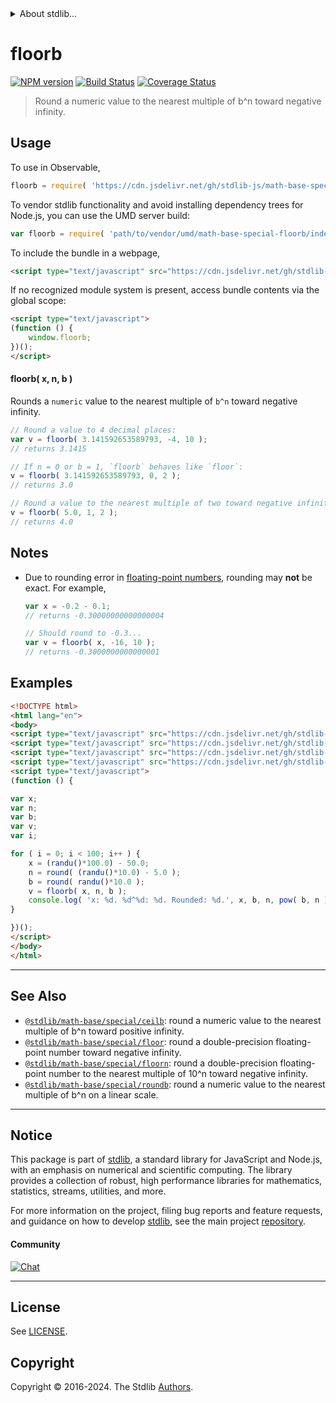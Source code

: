 <!--

@license Apache-2.0

Copyright (c) 2018 The Stdlib Authors.

Licensed under the Apache License, Version 2.0 (the "License");
you may not use this file except in compliance with the License.
You may obtain a copy of the License at

   http://www.apache.org/licenses/LICENSE-2.0

Unless required by applicable law or agreed to in writing, software
distributed under the License is distributed on an "AS IS" BASIS,
WITHOUT WARRANTIES OR CONDITIONS OF ANY KIND, either express or implied.
See the License for the specific language governing permissions and
limitations under the License.

-->


<details>
  <summary>
    About stdlib...
  </summary>
  <p>We believe in a future in which the web is a preferred environment for numerical computation. To help realize this future, we've built stdlib. stdlib is a standard library, with an emphasis on numerical and scientific computation, written in JavaScript (and C) for execution in browsers and in Node.js.</p>
  <p>The library is fully decomposable, being architected in such a way that you can swap out and mix and match APIs and functionality to cater to your exact preferences and use cases.</p>
  <p>When you use stdlib, you can be absolutely certain that you are using the most thorough, rigorous, well-written, studied, documented, tested, measured, and high-quality code out there.</p>
  <p>To join us in bringing numerical computing to the web, get started by checking us out on <a href="https://github.com/stdlib-js/stdlib">GitHub</a>, and please consider <a href="https://opencollective.com/stdlib">financially supporting stdlib</a>. We greatly appreciate your continued support!</p>
</details>

# floorb

[![NPM version][npm-image]][npm-url] [![Build Status][test-image]][test-url] [![Coverage Status][coverage-image]][coverage-url] <!-- [![dependencies][dependencies-image]][dependencies-url] -->

> Round a numeric value to the nearest multiple of b^n toward negative infinity.



<section class="usage">

## Usage

To use in Observable,

```javascript
floorb = require( 'https://cdn.jsdelivr.net/gh/stdlib-js/math-base-special-floorb@v0.2.1-umd/browser.js' )
```

To vendor stdlib functionality and avoid installing dependency trees for Node.js, you can use the UMD server build:

```javascript
var floorb = require( 'path/to/vendor/umd/math-base-special-floorb/index.js' )
```

To include the bundle in a webpage,

```html
<script type="text/javascript" src="https://cdn.jsdelivr.net/gh/stdlib-js/math-base-special-floorb@v0.2.1-umd/browser.js"></script>
```

If no recognized module system is present, access bundle contents via the global scope:

```html
<script type="text/javascript">
(function () {
    window.floorb;
})();
</script>
```

#### floorb( x, n, b )

Rounds a `numeric` value to the nearest multiple of `b^n` toward negative infinity.

```javascript
// Round a value to 4 decimal places:
var v = floorb( 3.141592653589793, -4, 10 );
// returns 3.1415

// If n = 0 or b = 1, `floorb` behaves like `floor`:
v = floorb( 3.141592653589793, 0, 2 );
// returns 3.0

// Round a value to the nearest multiple of two toward negative infinity:
v = floorb( 5.0, 1, 2 );
// returns 4.0
```

</section>

<!-- /.usage -->

<section class="notes">

## Notes

-   Due to rounding error in [floating-point numbers][ieee754], rounding may **not** be exact. For example,

    ```javascript
    var x = -0.2 - 0.1;
    // returns -0.30000000000000004

    // Should round to -0.3...
    var v = floorb( x, -16, 10 );
    // returns -0.3000000000000001
    ```

</section>

<!-- /.notes -->

<section class="examples">

## Examples

<!-- eslint no-undef: "error" -->

```html
<!DOCTYPE html>
<html lang="en">
<body>
<script type="text/javascript" src="https://cdn.jsdelivr.net/gh/stdlib-js/random-base-randu@umd/browser.js"></script>
<script type="text/javascript" src="https://cdn.jsdelivr.net/gh/stdlib-js/math-base-special-round@umd/browser.js"></script>
<script type="text/javascript" src="https://cdn.jsdelivr.net/gh/stdlib-js/math-base-special-pow@umd/browser.js"></script>
<script type="text/javascript" src="https://cdn.jsdelivr.net/gh/stdlib-js/math-base-special-floorb@v0.2.1-umd/browser.js"></script>
<script type="text/javascript">
(function () {

var x;
var n;
var b;
var v;
var i;

for ( i = 0; i < 100; i++ ) {
    x = (randu()*100.0) - 50.0;
    n = round( (randu()*10.0) - 5.0 );
    b = round( randu()*10.0 );
    v = floorb( x, n, b );
    console.log( 'x: %d. %d^%d: %d. Rounded: %d.', x, b, n, pow( b, n ), v );
}

})();
</script>
</body>
</html>
```

</section>

<!-- /.examples -->

<!-- Section for related `stdlib` packages. Do not manually edit this section, as it is automatically populated. -->

<section class="related">

* * *

## See Also

-   <span class="package-name">[`@stdlib/math-base/special/ceilb`][@stdlib/math/base/special/ceilb]</span><span class="delimiter">: </span><span class="description">round a numeric value to the nearest multiple of b^n toward positive infinity.</span>
-   <span class="package-name">[`@stdlib/math-base/special/floor`][@stdlib/math/base/special/floor]</span><span class="delimiter">: </span><span class="description">round a double-precision floating-point number toward negative infinity.</span>
-   <span class="package-name">[`@stdlib/math-base/special/floorn`][@stdlib/math/base/special/floorn]</span><span class="delimiter">: </span><span class="description">round a double-precision floating-point number to the nearest multiple of 10^n toward negative infinity.</span>
-   <span class="package-name">[`@stdlib/math-base/special/roundb`][@stdlib/math/base/special/roundb]</span><span class="delimiter">: </span><span class="description">round a numeric value to the nearest multiple of b^n on a linear scale.</span>

</section>

<!-- /.related -->

<!-- Section for all links. Make sure to keep an empty line after the `section` element and another before the `/section` close. -->


<section class="main-repo" >

* * *

## Notice

This package is part of [stdlib][stdlib], a standard library for JavaScript and Node.js, with an emphasis on numerical and scientific computing. The library provides a collection of robust, high performance libraries for mathematics, statistics, streams, utilities, and more.

For more information on the project, filing bug reports and feature requests, and guidance on how to develop [stdlib][stdlib], see the main project [repository][stdlib].

#### Community

[![Chat][chat-image]][chat-url]

---

## License

See [LICENSE][stdlib-license].


## Copyright

Copyright &copy; 2016-2024. The Stdlib [Authors][stdlib-authors].

</section>

<!-- /.stdlib -->

<!-- Section for all links. Make sure to keep an empty line after the `section` element and another before the `/section` close. -->

<section class="links">

[npm-image]: http://img.shields.io/npm/v/@stdlib/math-base-special-floorb.svg
[npm-url]: https://npmjs.org/package/@stdlib/math-base-special-floorb

[test-image]: https://github.com/stdlib-js/math-base-special-floorb/actions/workflows/test.yml/badge.svg?branch=v0.2.1
[test-url]: https://github.com/stdlib-js/math-base-special-floorb/actions/workflows/test.yml?query=branch:v0.2.1

[coverage-image]: https://img.shields.io/codecov/c/github/stdlib-js/math-base-special-floorb/main.svg
[coverage-url]: https://codecov.io/github/stdlib-js/math-base-special-floorb?branch=main

<!--

[dependencies-image]: https://img.shields.io/david/stdlib-js/math-base-special-floorb.svg
[dependencies-url]: https://david-dm.org/stdlib-js/math-base-special-floorb/main

-->

[chat-image]: https://img.shields.io/gitter/room/stdlib-js/stdlib.svg
[chat-url]: https://app.gitter.im/#/room/#stdlib-js_stdlib:gitter.im

[stdlib]: https://github.com/stdlib-js/stdlib

[stdlib-authors]: https://github.com/stdlib-js/stdlib/graphs/contributors

[umd]: https://github.com/umdjs/umd
[es-module]: https://developer.mozilla.org/en-US/docs/Web/JavaScript/Guide/Modules

[deno-url]: https://github.com/stdlib-js/math-base-special-floorb/tree/deno
[deno-readme]: https://github.com/stdlib-js/math-base-special-floorb/blob/deno/README.md
[umd-url]: https://github.com/stdlib-js/math-base-special-floorb/tree/umd
[umd-readme]: https://github.com/stdlib-js/math-base-special-floorb/blob/umd/README.md
[esm-url]: https://github.com/stdlib-js/math-base-special-floorb/tree/esm
[esm-readme]: https://github.com/stdlib-js/math-base-special-floorb/blob/esm/README.md
[branches-url]: https://github.com/stdlib-js/math-base-special-floorb/blob/main/branches.md

[stdlib-license]: https://raw.githubusercontent.com/stdlib-js/math-base-special-floorb/main/LICENSE

[ieee754]: https://en.wikipedia.org/wiki/IEEE_754-1985

<!-- <related-links> -->

[@stdlib/math/base/special/ceilb]: https://github.com/stdlib-js/math-base-special-ceilb/tree/umd

[@stdlib/math/base/special/floor]: https://github.com/stdlib-js/math-base-special-floor/tree/umd

[@stdlib/math/base/special/floorn]: https://github.com/stdlib-js/math-base-special-floorn/tree/umd

[@stdlib/math/base/special/roundb]: https://github.com/stdlib-js/math-base-special-roundb/tree/umd

<!-- </related-links> -->

</section>

<!-- /.links -->
